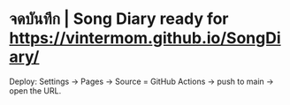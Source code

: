 # จดบันทึก | Song Diary ready for https://vintermom.github.io/SongDiary/
Deploy: Settings → Pages → Source = GitHub Actions → push to main → open the URL.
